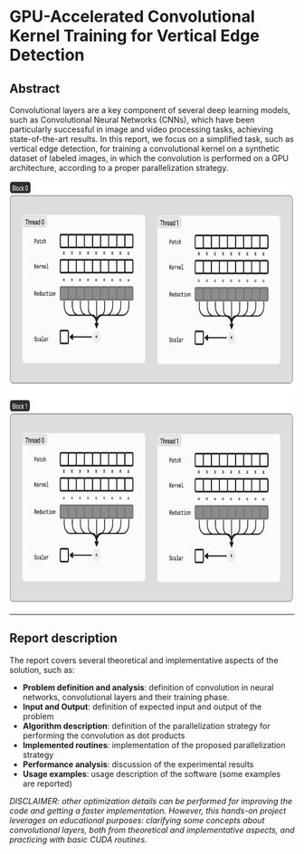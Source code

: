 # GPU-Accelerated Convolutional Kernel Training for Vertical Edge Detection
## Abstract
Convolutional layers are a key component of several deep learning models, such
as Convolutional Neural Networks (CNNs), which have been particularly successful
in image and video processing tasks, achieving state-of-the-art results.
In this report, we focus on a simplified task, such as vertical edge detection,
for training a convolutional kernel on a synthetic dataset of labeled images,
in which the convolution is performed on a GPU architecture, according to a
proper parallelization strategy.
<p align="center">
  <img src="https://github.com/gomax22/gpu-accelerated-convolutional-kernel-training/blob/main/ParallelizationStrategyConvolution.png" width="750" height="750" />
</p>

---
## Report description
The report covers several theoretical and implementative aspects of the solution, such as:
* **Problem definition and analysis**: definition of convolution in neural networks, convolutional layers and their training phase. 
* **Input and Output**: definition of expected input and output of the problem
* **Algorithm description**: definition of the parallelization strategy for performing the convolution as dot products
* **Implemented routines**: implementation of the proposed parallelization strategy 
* **Performance analysis**: discussion of the experimental results
* **Usage examples**: usage description of the software (some examples are reported)

*DISCLAIMER: other optimization details can be performed for improving the code and getting a faster implementation. However, this hands-on project leverages on educational purposes: clarifying some concepts about convolutional layers, both from theoretical and implementative aspects, and practicing with basic CUDA routines.*


